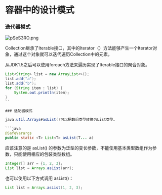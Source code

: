 # 容器中的设计模式

### 迭代器模式

![pSeS3RO.png](https://s1.ax1x.com/2023/01/09/pSeS3RO.png)

Collection继承了Iterable接口，其中的Iterator（）方法能够产生一个Iterator对象，通过这个对象就可以迭代遍历Collection中的元素。

从JDK1.5之后可以使用foreach方法来遍历实现了Iterable接口的聚合对象。

```java
List<String> list = new ArrayList<>();
list.add("a");
list.add("b");
for (String item : list) {
    System.out.println(item);
}
``

### 适配器模式

java.util.Arrays#asList()可以把数组类型转换为List类型。

```java
@SafeVarargs
public static <T> List<T> asList(T... a)
```

应该注意的是 asList() 的参数为泛型的变长参数，不能使用基本类型数组作为参数，只能使用相应的包装类型数组。

```java
Integer[] arr = {1, 2, 3};
List list = Arrays.asList(arr);
```

也可以使用以下方式调用 asList()：

```java
List list = Arrays.asList(1, 2, 3);
```



